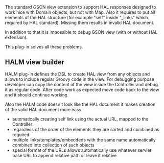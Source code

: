 The standard GSON view extension to support HAL responses designed to work nice with
Domain objects, but not with Map. Also it requires to put all elements of the HAL
structure (for example "self" inside "_links" which required by HAL standard).
Missing them results in invalid HAL document.

In addition to that it is impossible to debug GSON view (with or without HAL extension).

This plug-in solves all these problems.

## HALM view builder

HALM plug-in defines the DSL to create HAL view from any objects and allows to include regular
Groovy code in the view. For debugging purpose developer can copy the content of the view inside
the Controller and debug it as regular code. After code work as expected move code back to the view
and it should continue working.

Also the HALM code doesn't look like the HAL document it makes creation of the valid HAL document
more easy:

* automatically creating self link using the actual URL, mapped to the Controller
* regardless of the order of the elements they are sorted and combined as required
* multiple links/templates/embeddeds with the same name automatically combined into collection of
such objects
* special format of the URLs allows automatically use whatever servlet base URL to append relative
path or leave it relative


